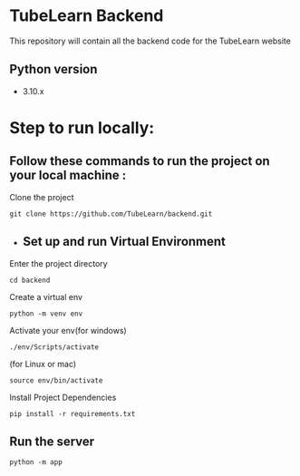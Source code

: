 # TubeLearn Backend
This repository will contain all the backend code for the TubeLearn website

## Python version
- 3.10.x

# Step to run locally:


## Follow these commands to run the project on your local machine :

Clone the project 
```
git clone https://github.com/TubeLearn/backend.git
```

- ## Set up and run Virtual Environment
Enter the project directory 

```
cd backend
```

Create a virtual env

```
python -m venv env 
```

Activate your env(for windows)

```
./env/Scripts/activate 	 
```
(for Linux or mac)

```
source env/bin/activate 
``` 

Install Project Dependencies

```
pip install -r requirements.txt
```


## Run the server

```
python -m app
```

